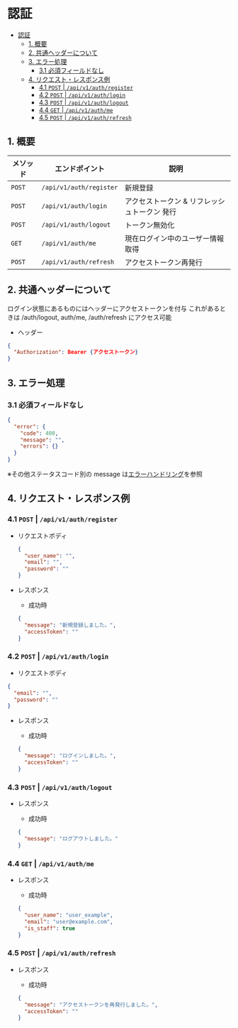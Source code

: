# 認証

- [認証](#認証)
  - [1. 概要](#1-概要)
  - [2. 共通ヘッダーについて](#2-共通ヘッダーについて)
  - [3. エラー処理](#3-エラー処理)
    - [3.1 必須フィールドなし](#31-必須フィールドなし)
  - [4. リクエスト・レスポンス例](#4-リクエストレスポンス例)
    - [4.1 `POST` | `/api/v1/auth/register`](#41-post--apiv1authregister)
    - [4.2 `POST` | `/api/v1/auth/login`](#42-post--apiv1authlogin)
    - [4.3 `POST` | `/api/v1/auth/logout`](#43-post--apiv1authlogout)
    - [4.4 `GET` | `/api/v1/auth/me`](#44-get--apiv1authme)
    - [4.5 `POST` | `/api/v1/auth/refresh`](#45-post--apiv1authrefresh)

## 1. 概要

| メソッド | エンドポイント          | 説明                                         |
| -------- | ----------------------- | -------------------------------------------- |
| `POST`   | `/api/v1/auth/register` | 新規登録                                     |
| `POST`   | `/api/v1/auth/login`    | アクセストークン & リフレッシュトークン 発行 |
| `POST`   | `/api/v1/auth/logout`   | トークン無効化                               |
| `GET`    | `/api/v1/auth/me`       | 現在ログイン中のユーザー情報取得             |
| `POST`   | `/api/v1/auth/refresh`  | アクセストークン再発行                       |

## 2. 共通ヘッダーについて

ログイン状態にあるものにはヘッダーにアクセストークンを付与
これがあるときは /auth/logout, auth/me, /auth/refresh にアクセス可能

- ヘッダー

```json
{
  "Authorization": Bearer {アクセストークン}
}

```

## 3. エラー処理

### 3.1 必須フィールドなし

```json
{
  "error": {
    "code": 400,
    "message": "",
    "errors": {}
  }
}
```

※その他ステータスコード別の message は[エラーハンドリング](../error-handling.md)を参照

## 4. リクエスト・レスポンス例

### 4.1 `POST` | `/api/v1/auth/register`

- リクエストボディ

  ```json
  {
    "user_name": "",
    "email": "",
    "password": ""
  }
  ```

- レスポンス

  - 成功時

  ```json
  {
    "message": "新規登録しました。",
    "accessToken": ""
  }
  ```

### 4.2 `POST` | `/api/v1/auth/login`

- リクエストボディ

```json
{
  "email": "",
  "password": ""
}
```

- レスポンス

  - 成功時

  ```json
  {
    "message": "ログインしました。",
    "accessToken": ""
  }
  ```

### 4.3 `POST` | `/api/v1/auth/logout`

- レスポンス

  - 成功時

  ```json
  {
    "message": "ログアウトしました。"
  }
  ```

### 4.4 `GET` | `/api/v1/auth/me`

- レスポンス

  - 成功時

  ```json
  {
    "user_name": "user_example",
    "email": "user@example.com",
    "is_staff": true
  }
  ```

### 4.5 `POST` | `/api/v1/auth/refresh`

- レスポンス

  - 成功時

  ```json
  {
    "message": "アクセストークンを再発行しました。",
    "accessToken": ""
  }
  ```

